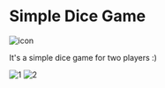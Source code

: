 # Simple Dice Game


![icon](https://user-images.githubusercontent.com/48160945/148249895-d1c7108a-cadb-4de0-a2ca-b51c21901b9e.png)

It's a simple  dice game for two players :)

![1](https://user-images.githubusercontent.com/48160945/148261243-b06326bf-1e0b-4325-aabf-798ebe0cc7eb.png)
![2](https://user-images.githubusercontent.com/48160945/148261247-b19c3162-0c47-408a-aefa-b267f5ea860a.png)



